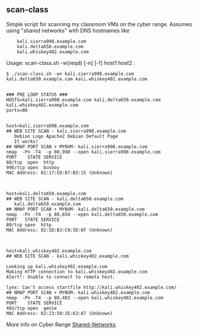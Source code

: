 ## scan-class

Simple script for scanning my classroom VMs on the cyber range.  Assumes using "shared networks" with DNS hostnames like

```
	kali.sierra998.example.com
	kali.delta650.example.com
	kali.whiskey402.example.com
```

Usage: scan-class.sh -w(reqd) [-n] [-f] host1 host2 :
```
$ ./scan-class.sh -wn kali.sierra998.example.com kali.delta650.example.com kali.whiskey402.example.com


### PRE LOOP STATUS ###
HOSTS=kali.sierra998.example.com kali.delta650.example.com kali.whiskey402.example.com
ports=80


host=kali.sierra998.example.com
## WEB SITE SCAN - kali.sierra998.example.com
   Debian Logo Apache2 Debian Default Page
   It works!
## NMAP PORT SCAN + MYNUM- kali.sierra998.example.com
nmap  -Pn -T4  -p 80,998 --open kali.sierra998.example.com
PORT    STATE SERVICE
80/tcp  open  http
998/tcp open  busboy
MAC Address: 02:17:CD:07:B3:15 (Unknown)



host=kali.delta650.example.com
## WEB SITE SCAN - kali.delta650.example.com
   kali.delta650.example.com
## NMAP PORT SCAN + MYNUM- kali.delta650.example.com
nmap  -Pn -T4  -p 80,650 --open kali.delta650.example.com
PORT   STATE SERVICE
80/tcp open  http
MAC Address: 02:5D:B3:C9:5D:6F (Unknown)



host=kali.whiskey402.example.com
## WEB SITE SCAN - kali.whiskey402.example.com

Looking up kali.whiskey402.example.com
Making HTTP connection to kali.whiskey402.example.com
Alert!: Unable to connect to remote host.

lynx: Can't access startfile http://kali.whiskey402.example.com/
## NMAP PORT SCAN + MYNUM- kali.whiskey402.example.com
nmap  -Pn -T4  -p 80,402 --open kali.whiskey402.example.com
PORT    STATE SERVICE
402/tcp open  genie
MAC Address: 02:23:50:2E:63:87 (Unknown)
```

More info on Cyber Range [Shared-Networks](https://www.virginiacyberrange.org/courseware?q=Shared%20Networks%20Env:%20Kali%20Desktop)


